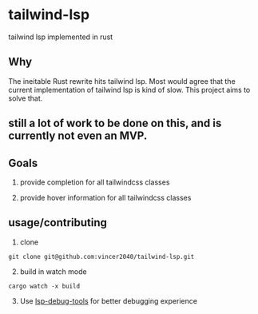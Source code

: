 # tailwind-lsp
tailwind lsp implemented in rust

## Why 

The ineitable Rust rewrite hits tailwind lsp. Most would agree that the current implementation of 
tailwind lsp is kind of slow. This project aims to solve that. 

## still a lot of work to be done on this, and is currently not even an MVP. 

## Goals 

1. provide completion for all tailwindcss classes

2. provide hover information for all tailwindcss classes

## usage/contributing

1. clone

```
git clone git@github.com:vincer2040/tailwind-lsp.git
```

2. build in watch mode 

```
cargo watch -x build 
```

3. Use [lsp-debug-tools](https://github.com/ThePrimeagen/lsp-debug-tools.nvim) for better debugging experience

